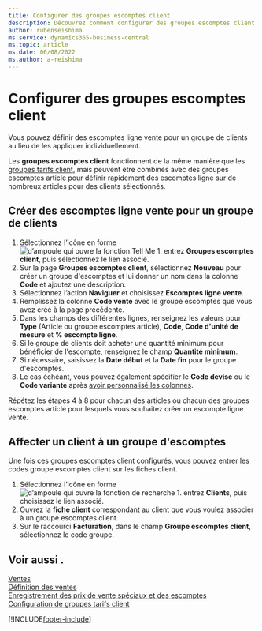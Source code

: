 ```yaml
---
title: Configurer des groupes escomptes client
description: Découvrez comment configurer des groupes escomptes client et créer des escomptes ligne vente pour ces groupes.
author: rubenseishima
ms.service: dynamics365-business-central
ms.topic: article
ms.date: 06/08/2022
ms.author: a-reishima
---
```

# <a name="set-up-customer-discount-groups"></a><a name="set-up-customer-discount-groups"></a>Configurer des groupes escomptes client

Vous pouvez définir des escomptes ligne vente pour un groupe de clients au lieu de les appliquer individuellement.

Les **groupes escomptes client** fonctionnent de la même manière que les [groupes tarifs client](sales-how-to-set-up-customer-price-groups.md), mais peuvent être combinés avec des groupes escomptes article pour définir rapidement des escomptes ligne sur de nombreux articles pour des clients sélectionnés.

## <a name="create-sales-line-discounts-for-a-customer-group"></a><a name="create-sales-line-discounts-for-a-customer-group"></a>Créer des escomptes ligne vente pour un groupe de clients

1. Sélectionnez l’icône en forme ![d’ampoule qui ouvre la fonction Tell Me 1.](media/ui-search/search_small.png "Dites-moi ce que vous voulez faire") entrez **Groupes escomptes client**, puis sélectionnez le lien associé.
2. Sur la page **Groupes escomptes client**, sélectionnez **Nouveau** pour créer un groupe d'escomptes et lui donner un nom dans la colonne **Code** et ajoutez une description.
3. Sélectionnez l’action **Naviguer** et choisissez **Escomptes ligne vente**.
4. Remplissez la colonne **Code vente** avec le groupe escomptes que vous avez créé à la page précédente.
5. Dans les champs des différentes lignes, renseignez les valeurs pour **Type** (Article ou groupe escomptes article), **Code**, **Code d'unité de mesure** et **% escompte ligne**.
6. Si le groupe de clients doit acheter une quantité minimum pour bénéficier de l'escompte, renseignez le champ **Quantité minimum**.
7. Si nécessaire, saisissez la **Date début** et la **Date fin** pour le groupe d'escomptes.
8. Le cas échéant, vous pouvez également spécifier le **Code devise** ou le **Code variante** après [avoir personnalisé les colonnes](ui-personalization-user.md).

Répétez les étapes 4 à 8 pour chacun des articles ou chacun des groupes escomptes article pour lesquels vous souhaitez créer un escompte ligne vente.

## <a name="assign-a-customer-to-a-discount-group"></a><a name="assign-a-customer-to-a-discount-group"></a>Affecter un client à un groupe d'escomptes

Une fois ces groupes escomptes client configurés, vous pouvez entrer les codes groupe escomptes client sur les fiches client.

1. Sélectionnez l’icône en forme ![d’ampoule qui ouvre la fonction de recherche 1.](media/ui-search/search_small.png "Dites-moi ce que vous voulez faire") entrez **Clients**, puis choisissez le lien associé.
2. Ouvrez la **fiche client** correspondant au client que vous voulez associer à un groupe escomptes client.
3. Sur le raccourci **Facturation**, dans le champ **Groupe escomptes client**, sélectionnez le code groupe.

## <a name="see-also"></a><a name="see-also"></a>Voir aussi .

[Ventes](sales-manage-sales.md)  
[Définition des ventes](sales-setup-sales.md)  
[Enregistrement des prix de vente spéciaux et des escomptes](sales-how-record-sales-price-discount-payment-agreements.md)  
[Configuration de groupes tarifs client](sales-how-to-set-up-customer-price-groups.md)  

[!INCLUDE[footer-include](includes/footer-banner.md)]
